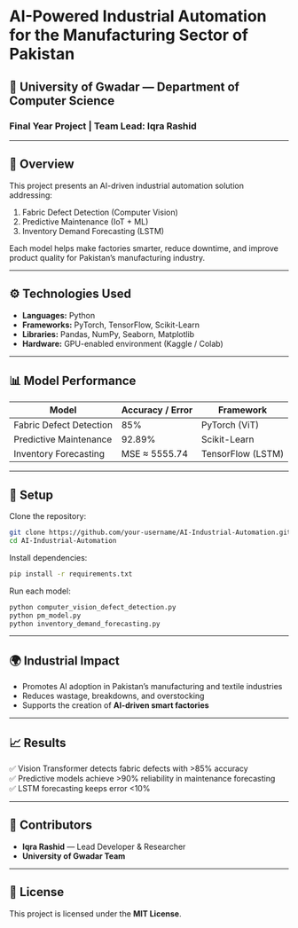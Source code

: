 # AI-Powered Industrial Automation for the Manufacturing Sector of Pakistan

## 🏫 University of Gwadar — Department of Computer Science
### Final Year Project | Team Lead: Iqra Rashid

---

## 🎯 Overview
This project presents an AI-driven industrial automation solution addressing:
1. Fabric Defect Detection (Computer Vision)
2. Predictive Maintenance (IoT + ML)
3. Inventory Demand Forecasting (LSTM)

Each model helps make factories smarter, reduce downtime, and improve product quality for Pakistan’s manufacturing industry.

---

## ⚙️ Technologies Used
- **Languages:** Python  
- **Frameworks:** PyTorch, TensorFlow, Scikit-Learn  
- **Libraries:** Pandas, NumPy, Seaborn, Matplotlib  
- **Hardware:** GPU-enabled environment (Kaggle / Colab)

---

## 📊 Model Performance
| Model | Accuracy / Error | Framework |
|--------|------------------|------------|
| Fabric Defect Detection | 85% | PyTorch (ViT) |
| Predictive Maintenance | 92.89% | Scikit-Learn |
| Inventory Forecasting | MSE ≈ 5555.74 | TensorFlow (LSTM) |

---

## 🧠 Setup
Clone the repository:
```bash
git clone https://github.com/your-username/AI-Industrial-Automation.git
cd AI-Industrial-Automation
```

Install dependencies:
```bash
pip install -r requirements.txt
```

Run each model:
```bash
python computer_vision_defect_detection.py
python pm_model.py
python inventory_demand_forecasting.py
```

---

## 🌍 Industrial Impact
- Promotes AI adoption in Pakistan’s manufacturing and textile industries  
- Reduces wastage, breakdowns, and overstocking  
- Supports the creation of **AI-driven smart factories**

---

## 📈 Results
✅ Vision Transformer detects fabric defects with >85% accuracy  
✅ Predictive models achieve >90% reliability in maintenance forecasting  
✅ LSTM forecasting keeps error <10%

---

## 🧩 Contributors
- **Iqra Rashid** — Lead Developer & Researcher  
- **University of Gwadar Team**

---

## 📜 License
This project is licensed under the **MIT License**.
